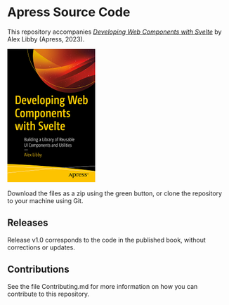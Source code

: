 # Apress Source Code

This repository accompanies [*Developing Web Components with Svelte*](https://www.link.springer.com/book/10.1007/978-1-4842-9039-2) by Alex Libby (Apress, 2023).

[comment]: #cover
![Cover image](978-1-4842-9038-5.png)

Download the files as a zip using the green button, or clone the repository to your machine using Git.

## Releases

Release v1.0 corresponds to the code in the published book, without corrections or updates.

## Contributions

See the file Contributing.md for more information on how you can contribute to this repository.
